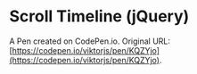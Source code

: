 # Scroll Timeline (jQuery)

A Pen created on CodePen.io. Original URL: [https://codepen.io/viktorjs/pen/KQZYjo](https://codepen.io/viktorjs/pen/KQZYjo).

